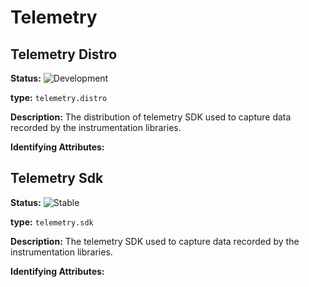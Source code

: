 <!-- NOTE: THIS FILE IS AUTOGENERATED. DO NOT EDIT BY HAND. -->
<!-- see templates/registry/markdown/entity_namespace.md.j2 -->




# Telemetry



## Telemetry Distro

**Status:** ![Development](https://img.shields.io/badge/-development-blue)

**type:** `telemetry.distro`

**Description:** The distribution of telemetry SDK used to capture data recorded by the instrumentation libraries.


**Identifying Attributes:**


## Telemetry Sdk

**Status:** ![Stable](https://img.shields.io/badge/-stable-lightgreen)

**type:** `telemetry.sdk`

**Description:** The telemetry SDK used to capture data recorded by the instrumentation libraries.


**Identifying Attributes:**


